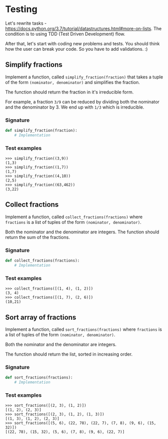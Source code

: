 Testing
========================

Let's rewrite tasks - https://docs.python.org/3.7/tutorial/datastructures.html#more-on-lists.
The condition is to using TDD (Test Driven Development) flow.

After that, let's start with coding new problems and tests. You should think how the user can break your code. So you have to add validations. :)

## Simplify fractions

Implement a function, called ```simplify_fraction(fraction)``` that takes a tuple of the form ```(nominator, denominator)``` and simplifies the fraction.

The function should return the fraction in it's irreducible form.

For example, a fraction ```3/9``` can be reduced by dividing both the nominator and the denominator by 3. We end up with ```1/3``` which is irreducible.

### Signature

```python
def simplify_fraction(fraction):
    # Implementation
```

### Test examples

```
>>> simplify_fraction((3,9))
(1,3)
>>> simplify_fraction((1,7))
(1,7)
>>> simplify_fraction((4,10))
(2,5)
>>> simplify_fraction((63,462))
(3,22)
```

## Collect fractions

Implement a function, called ```collect_fractions(fractions)``` where ```fractions``` is a list of tuples of the form ```(nominator, denominator)```.

Both the nominator and the denominator are integers.
The function should return the sum of the fractions.

### Signature

```python
def collect_fractions(fractions):
    # Implementation
```

### Test examples

```
>>> collect_fractions([(1, 4), (1, 2)])
(3, 4)
>>> collect_fractions([(1, 7), (2, 6)])
(10,21)
```


## Sort array of fractions

Implement a function, called ```sort_fractions(fractions)``` where ```fractions``` is a list of tuples of the form ```(nominator, denominator)```.

Both the nominator and the denominator are integers.

The function should return the list, sorted in increasing order.

### Signature

```python
def sort_fractions(fractions):
    # Implementation
```

### Test examples

```
>>> sort_fractions([(2, 3), (1, 2)])
[(1, 2), (2, 3)]
>>> sort_fractions([(2, 3), (1, 2), (1, 3)])
[(1, 3), (1, 2), (2, 3)]
>>> sort_fractions([(5, 6), (22, 78), (22, 7), (7, 8), (9, 6), (15, 32)])
[(22, 78), (15, 32), (5, 6), (7, 8), (9, 6), (22, 7)]
```
